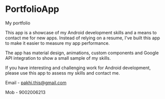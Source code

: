 # PortfolioApp
My portfolio

This app is a showcase of my Android development skills and a means to contact me for new apps. Instead of relying on a resume, I've built this app to make it easier to measure my app performance.

The app has material design, animations, custom components and Google API integration to show a small sample of my skills.

If you have interesting and challenging work for Android development, please use this app to assess my skills and contact me.

Email - pakhi.this@gmail.com

Mob - 9002006213


